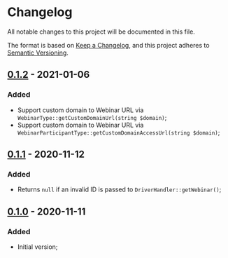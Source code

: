 # Changelog

All notable changes to this project will be documented in this file.

The format is based on [Keep a Changelog](https://keepachangelog.com/en/1.0.0/), and this project adheres to [Semantic Versioning](https://semver.org/spec/v2.0.0.html).

## [0.1.2] - 2021-01-06

### Added

- Support custom domain to Webinar URL via `WebinarType::getCustomDomainUrl(string $domain)`;
- Support custom domain to Webinar URL via `WebinarParticipantType::getCustomDomainAccessUrl(string $domain)`;

## [0.1.1] - 2020-11-12

### Added

- Returns `null` if an invalid ID is passed to `DriverHandler::getWebinar()`;

## [0.1.0] - 2020-11-11

### Added

- Initial version;

[0.1.2]: https://github.com/rentalhost/vanilla-eventials-driver/compare/0.1.1..0.1.2

[0.1.1]: https://github.com/rentalhost/vanilla-eventials-driver/compare/0.1.0..0.1.1

[0.1.0]: https://github.com/rentalhost/vanilla-eventials-driver/tree/0.1.0
